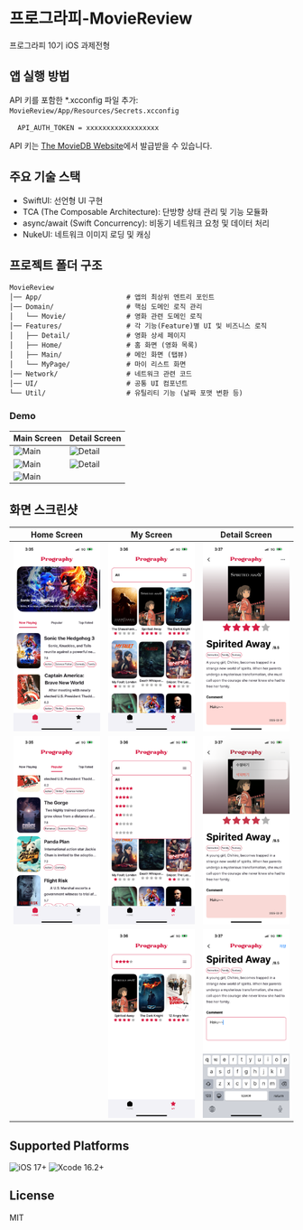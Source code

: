 #  프로그라피-MovieReview

프로그라피 10기 iOS 과제전형 

## 앱 실행 방법

API 키를 포함한 *.xcconfig 파일 추가:  
`MovieReview/App/Resources/Secrets.xcconfig`
```
  API_AUTH_TOKEN = xxxxxxxxxxxxxxxxxx
```
API 키는 [The MovieDB Website](https://developer.themoviedb.org/docs/getting-started)에서 발급받을 수 있습니다.

## 주요 기술 스택

- SwiftUI: 선언형 UI 구현
- TCA (The Composable Architecture): 단방향 상태 관리 및 기능 모듈화
- async/await (Swift Concurrency): 비동기 네트워크 요청 및 데이터 처리
- NukeUI: 네트워크 이미지 로딩 및 캐싱

## 프로젝트 폴더 구조

```plaintext
MovieReview
│── App/                     # 앱의 최상위 엔트리 포인트
│── Domain/                  # 핵심 도메인 로직 관리
│   └── Movie/               # 영화 관련 도메인 로직
│── Features/                # 각 기능(Feature)별 UI 및 비즈니스 로직
│   ├── Detail/              # 영화 상세 페이지
│   ├── Home/                # 홈 화면 (영화 목록)
│   ├── Main/                # 메인 화면 (탭뷰)
│   └── MyPage/              # 마이 리스트 화면
│── Network/                 # 네트워크 관련 코드
│── UI/                      # 공통 UI 컴포넌트
└── Util/                    # 유틸리티 기능 (날짜 포맷 변환 등)
```
### Demo

| Main Screen | Detail Screen |
|-----------|-----------|
| ![Main](Images/start-seeDetail.gif) | ![Detail](Images/tabChange-filter.gif) |
| ![Main](Images/carousel.gif) | ![Detail](Images/detailEdit-delete.gif) |
| ![Main](Images/infiniteScroll.gif) | |

## 화면 스크린샷

| Home Screen | My Screen | Detail Screen |
|------------|---------------|----------------|
| ![Home](Images/main.PNG) | ![My](Images/mypage.PNG) | ![Detail](Images/detail-saved.PNG) |
| ![Home](Images/main-list.PNG) | ![My](Images/mypage-dropdown.PNG) | ![Detail](Images/detail-menu.PNG) |
|  | ![My](Images/mypage-filtered.PNG) | ![Detail](Images/detail-edit.PNG) |

## Supported Platforms

![iOS 17+](https://img.shields.io/badge/iOS-17%2B-blue)
![Xcode 16.2+](https://img.shields.io/badge/Xcode-16.2%2B-blue)

## License

MIT
